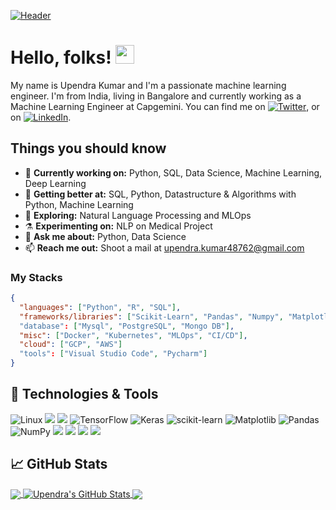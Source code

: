 [![Header](https://raw.githubusercontent.com/devmahmud/devmahmud/master/readme_header.png "Header")](https://uk48762.wixsite.com/kushwaha)

# Hello, folks! <img src="https://raw.githubusercontent.com/devmahmud/devmahmud/master/wave.gif" width="30" height="30">

My name is Upendra Kumar and I'm a passionate machine learning engineer. I'm from India, living in Bangalore and currently working as a Machine Learning Engineer at Capgemini. You can find me on [![Twitter][1.2]][1], or on [![LinkedIn][3.2]][3].

## Things you should know

- 🔭 <b>Currently working on:</b> Python, SQL, Data Science, Machine Learning, Deep Learning
- 🌱 <b>Getting better at:</b> SQL, Python, Datastructure & Algorithms with Python, Machine Learning
- 🤔 <b>Exploring:</b> Natural Language Processing and MLOps
- ⚗️ <b>Experimenting on:</b> NLP on Medical Project
- 💬 <b>Ask me about:</b> Python, Data Science
- 📫 <b>Reach me out:</b> Shoot a mail at <a href="mailto:upendra.kumar48762@gmail.com" target="_blank">upendra.kumar48762@gmail.com</a>

### My Stacks

```json
{
  "languages": ["Python", "R", "SQL"],
  "frameworks/libraries": ["Scikit-Learn", "Pandas", "Numpy", "Matplotlib", "seaborn",  "Tensorflow", "Tensorflow Extended", "Keras", "Pytorch"]
  "database": ["Mysql", "PostgreSQL", "Mongo DB"],
  "misc": ["Docker", "Kubernetes", "MLOps", "CI/CD"],
  "cloud": ["GCP", "AWS"]
  "tools": ["Visual Studio Code", "Pycharm"]
}
```

## 🔧 Technologies & Tools

![Linux](https://img.shields.io/badge/Linux-FCC624?style=for-the-badge&logo=linux&logoColor=black)
![](https://img.shields.io/badge/Python-3776AB?style=for-the-badge&logo=python&logoColor=white)
![](https://img.shields.io/badge/R-276DC3?style=for-the-badge&logo=r&logoColor=white)
![TensorFlow](https://img.shields.io/badge/TensorFlow-%23FF6F00.svg?style=for-the-badge&logo=TensorFlow&logoColor=white)
![Keras](https://img.shields.io/badge/Keras-%23D00000.svg?style=for-the-badge&logo=Keras&logoColor=white)
![scikit-learn](https://img.shields.io/badge/scikit--learn-%23F7931E.svg?style=for-the-badge&logo=scikit-learn&logoColor=white)
![Matplotlib](https://img.shields.io/badge/Matplotlib-%23ffffff.svg?style=for-the-badge&logo=Matplotlib&logoColor=black)
![Pandas](https://img.shields.io/badge/pandas-%23150458.svg?style=for-the-badge&logo=pandas&logoColor=white)
![NumPy](https://img.shields.io/badge/numpy-%23013243.svg?style=for-the-badge&logo=numpy&logoColor=white)
![](https://img.shields.io/badge/PostgreSQL-316192?style=for-the-badge&logo=postgresql&logoColor=white)
![](https://img.shields.io/badge/MySQL-00000F?style=for-the-badge&logo=mysql&logoColor=white)
![](https://img.shields.io/badge/MongoDB-4EA94B?style=for-the-badge&logo=mongodb&logoColor=white)
![](https://img.shields.io/badge/Google_Cloud-4285F4?style=for-the-badge&logo=google-cloud&logoColor=white)


## &#x1f4c8; GitHub Stats

<a href="https://github.com/imkushwaha">
  <img align="center" src="https://github-readme-stats.vercel.app/api/top-langs/?username=imkushwaha&hide=dockerfile,css&title_color=ffffff&text_color=c9cacc&icon_color=2bbc8a&bg_color=1d1f21" />
</a>
<a href="https://github.com/imkushwaha">
  <img align="center" src="https://github-readme-stats.vercel.app/api?username=imkushwaha&show_icons=true&line_height=27&count_private=true&title_color=ffffff&text_color=c9cacc&icon_color=2bbc8a&bg_color=1d1f21%22%20alt=%22Mahmudul%27s%20GitHub%20Stats" alt="Upendra's GitHub Stats" />
</a>

<a href="https://github.com/imkushwaha/Thyroid-Disease-Detection">
  <img align="center" src="https://github-readme-stats.vercel.app/api/pin/?username=imkushwaha&repo=Thyroid-Disease-Detection&title_color=ffffff&text_color=c9cacc&icon_color=2bbc8a&bg_color=1d1f21" />
</a>


<!-- links to social media icons -->

<!-- icons with padding -->

[1.1]: http://i.imgur.com/tXSoThF.png "twitter icon with padding"
[2.1]: http://i.imgur.com/0o48UoR.png "github icon with padding"

<!-- icons without padding -->

[1.2]: https://i.imgur.com/wWzX9uB.png "twitter icon without padding"
[2.2]: https://i.imgur.com/9I6NRUm.png "github icon without padding"
[3.2]: https://i.imgur.com/dgXzJ9j.png "LinkedIn icon without padding"

<!-- links to your social media accounts -->

[1]: https://twitter.com/i_mkushwaha
[2]: https://github.com/imkushwaha
[3]: https://www.linkedin.com/in/imupendra/


